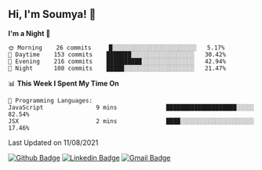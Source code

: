 ## Hi, I'm Soumya! 👋

<!--START_SECTION:waka-->
**I'm a Night 🦉** 

```text
🌞 Morning    26 commits     █░░░░░░░░░░░░░░░░░░░░░░░░   5.17% 
🌆 Daytime    153 commits    ███████░░░░░░░░░░░░░░░░░░   30.42% 
🌃 Evening    216 commits    ██████████░░░░░░░░░░░░░░░   42.94% 
🌙 Night      108 commits    █████░░░░░░░░░░░░░░░░░░░░   21.47%

```


📊 **This Week I Spent My Time On** 

```text
💬 Programming Languages: 
JavaScript               9 mins              ████████████████████░░░░░   82.54% 
JSX                      2 mins              ████░░░░░░░░░░░░░░░░░░░░░   17.46%

```


 Last Updated on 11/08/2021
<!--END_SECTION:waka-->

[![Github Badge](https://img.shields.io/badge/-rubyruins-grey?style=for-the-badge&logo=github&logoColor=white&link=https://github.com/rubyruins/)](https://www.github.com/rubyruins/) 
[![Linkedin Badge](https://img.shields.io/badge/-Soumya%20Parekh-0072b1?style=for-the-badge&logo=Linkedin&logoColor=white&link=https://www.linkedin.com/in/Soumya-Parekh/)](https://www.linkedin.com/in/Soumya-Parekh/) 
[![Gmail Badge](https://img.shields.io/badge/-soumya.parekh@somaiya.edu-c14438?style=for-the-badge&logo=Gmail&logoColor=white&link=mailto:soumya.parekh@somaiya.edu)](mailto:soumya.parekh@somaiya.edu) 
